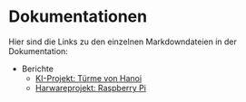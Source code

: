 # Dokumentationen

Hier sind die Links zu den einzelnen Markdowndateien in der Dokumentation:

- Berichte
    - [KI-Projekt: Türme von Hanoi](./Dokumentationen/Berichte/hanoi.md)
    - [Harwareprojekt: Raspberry Pi](./Dokumentationen/Berichte/messsensor.md)